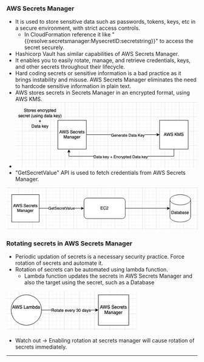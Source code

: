 
### AWS Secrets Manager

- It is used to store sensitive data such as passwords, tokens, keys, etc in a secure environment, with strict access controls.
	- In CloudFormation reference it like "{{resolve:secretsmanager:MysecretID:secretstring}}" to access the secret securely.
- Hashicorp Vault has similar capabilities of AWS Secrets Manager.
- It enables you to easily rotate, manage, and retrieve credentials, keys, and other secrets throughout their lifecycle.
- Hard coding secrets or sensitive information is a bad practice as it brings instability and misuse. AWS Secrets Manager eliminates the need to hardcode sensitive information in plain text.
- AWS stores secrets in Secrets Manager in an encrypted format, using AWS KMS.
- ![secretencryptioninsmusingkms.png](Attachments/secretencryptioninsmusingkms.png)
- "GetSecretValue" API is used to fetch credentials from AWS Secrets Manager.

![awssecretsmanager.png](Attachments/awssecretsmanager.png)

### Rotating secrets in AWS Secrets Manager

- Periodic updation of secrets is a necessary security practice. Force rotation of secrets and automate it.
- Rotation of secrets can be automated using lambda function.
	- Lambda function updates the secrets in AWS Secrets Manager and also the target using the secret, such as a Database

![secretrotationinsmusinglambda.png](Attachments/secretrotationinsmusinglambda.png)

- Watch out -> Enabling rotation at secrets manager will cause rotation of secrets immediately.


---
